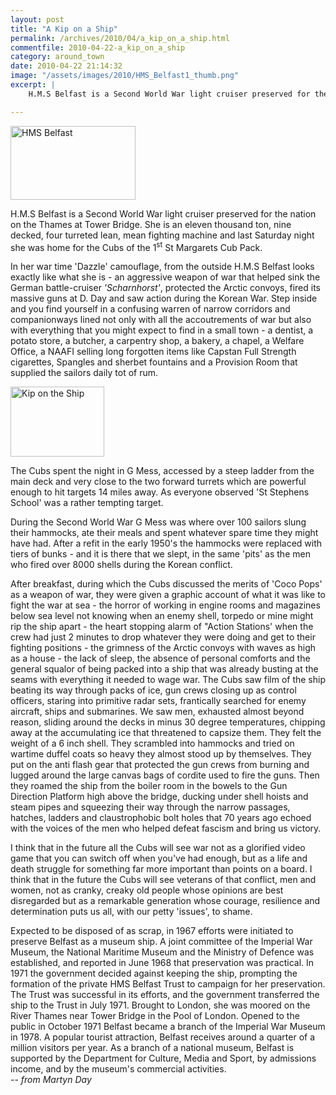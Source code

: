 ```yaml
---
layout: post
title: "A Kip on a Ship"
permalink: /archives/2010/04/a_kip_on_a_ship.html
commentfile: 2010-04-22-a_kip_on_a_ship
category: around_town
date: 2010-04-22 21:14:32
image: "/assets/images/2010/HMS_Belfast1_thumb.png"
excerpt: |
    H.M.S Belfast is a Second World War light cruiser preserved for the nation on the Thames at Tower Bridge.  She is an eleven thousand ton, nine decked, four turreted lean, mean fighting machine and last Saturday night she was home for the Cubs of the 1<sup>st</sup> St Margarets Cub Pack.

---
```


<a href="/assets/images/2010/HMS_Belfast1.png" title="See larger version of - HMS Belfast"><img src="/assets/images/2010/HMS_Belfast1_thumb.png" width="200" height="118" alt="HMS Belfast" class="photo right" /></a>

H.M.S Belfast is a Second World War light cruiser preserved for the nation on the Thames at Tower Bridge. She is an eleven thousand ton, nine decked, four turreted lean, mean fighting machine and last Saturday night she was home for the Cubs of the 1<sup>st</sup> St Margarets Cub Pack.

In her war time 'Dazzle' camouflage, from the outside H.M.S Belfast looks exactly like what she is - an aggressive weapon of war that helped sink the German battle-cruiser *'Scharnhorst'*, protected the Arctic convoys, fired its massive guns at D. Day and saw action during the Korean War. Step inside and you find yourself in a confusing warren of narrow corridors and companionways lined not only with all the accoutrements of war but also with everything that you might expect to find in a small town - a dentist, a potato store, a butcher, a carpentry shop, a bakery, a chapel, a Welfare Office, a NAAFI selling long forgotten items like Capstan Full Strength cigarettes, Spangles and sherbet fountains and a Provision Room that supplied the sailors daily tot of rum.

<a href="/assets/images/2010/HMS_Belfast2.jpg" title="See larger version of - Kip on the Ship"><img src="/assets/images/2010/HMS_Belfast2_thumb.jpg" width="150" height="112" alt="Kip on the Ship" class="photo right" /></a>

The Cubs spent the night in G Mess, accessed by a steep ladder from the main deck and very close to the two forward turrets which are powerful enough to hit targets 14 miles away. As everyone observed 'St Stephens School' was a rather tempting target.

During the Second World War G Mess was where over 100 sailors slung their hammocks, ate their meals and spent whatever spare time they might have had. After a refit in the early 1950's the hammocks were replaced with tiers of bunks - and it is there that we slept, in the same 'pits' as the men who fired over 8000 shells during the Korean conflict.

After breakfast, during which the Cubs discussed the merits of 'Coco Pops' as a weapon of war, they were given a graphic account of what it was like to fight the war at sea - the horror of working in engine rooms and magazines below sea level not knowing when an enemy shell, torpedo or mine might rip the ship apart - the heart stopping alarm of "Action Stations' when the crew had just 2 minutes to drop whatever they were doing and get to their fighting positions - the grimness of the Arctic convoys with waves as high as a house - the lack of sleep, the absence of personal comforts and the general squalor of being packed into a ship that was already busting at the seams with everything it needed to wage war. The Cubs saw film of the ship beating its way through packs of ice, gun crews closing up as control officers, staring into primitive radar sets, frantically searched for enemy aircraft, ships and submarines. We saw men, exhausted almost beyond reason, sliding around the decks in minus 30 degree temperatures, chipping away at the accumulating ice that threatened to capsize them. They felt the weight of a 6 inch shell. They scrambled into hammocks and tried on wartime duffel coats so heavy they almost stood up by themselves. They put on the anti flash gear that protected the gun crews from burning and lugged around the large canvas bags of cordite used to fire the guns. Then they roamed the ship from the boiler room in the bowels to the Gun Direction Platform high above the bridge, ducking under shell hoists and steam pipes and squeezing their way through the narrow passages, hatches, ladders and claustrophobic bolt holes that 70 years ago echoed with the voices of the men who helped defeat fascism and bring us victory.

I think that in the future all the Cubs will see war not as a glorified video game that you can switch off when you've had enough, but as a life and death struggle for something far more important than points on a board. I think that in the future the Cubs will see veterans of that conflict, men and women, not as cranky, creaky old people whose opinions are best disregarded but as a remarkable generation whose courage, resilience and determination puts us all, with our petty 'issues', to shame.

<div markdown="1" class="box">
Expected to be disposed of as scrap, in 1967 efforts were initiated to preserve Belfast as a museum ship. A joint committee of the Imperial War Museum, the National Maritime Museum and the Ministry of Defence was established, and reported in June 1968 that preservation was practical. In 1971 the government decided against keeping the ship, prompting the formation of the private HMS Belfast Trust to campaign for her preservation. The Trust was successful in its efforts, and the government transferred the ship to the Trust in July 1971. Brought to London, she was moored on the River Thames near Tower Bridge in the Pool of London. Opened to the public in October 1971 Belfast became a branch of the Imperial War Museum in 1978. A popular tourist attraction, Belfast receives around a quarter of a million visitors per year. As a branch of a national museum, Belfast is supported by the Department for Culture, Media and Sport, by admissions income, and by the museum's commercial activities.

</div>
<cite>-- from Martyn Day</cite>

